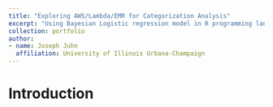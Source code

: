 ```yaml
---
title: "Exploring AWS/Lambda/EMR for Categorization Analysis"
excerpt: "Using Bayesian Logistic regression model in R programming language<br/><img src='/images/500x300.png'>"
collection: portfolio
author:
- name: Joseph Juhn
  affiliation: University of Illinois Urbana-Champaign
---
```



# Introduction
